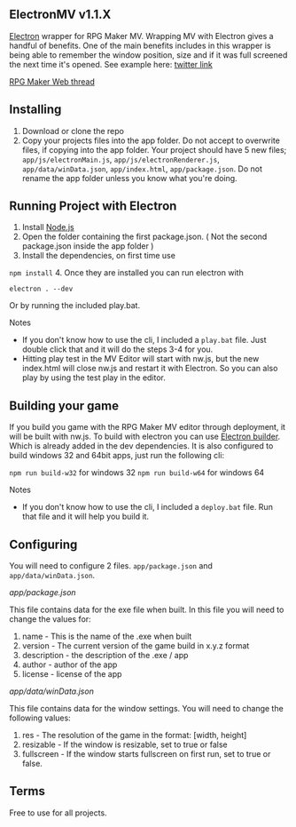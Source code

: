 ## ElectronMV v1.1.X
[Electron](http://electron.atom.io/) wrapper for RPG Maker MV. Wrapping MV with Electron gives a handful of benefits. One of the main benefits includes in this wrapper is being able to remember the window position, size and if it was full screened the next time it's opened. See example here:
[twitter link](https://twitter.com/QuasiXi/status/802891839040733184)

[RPG Maker Web thread](http://forums.rpgmakerweb.com/index.php?threads/electronmv.71778/)

## Installing
1. Download or clone the repo
2. Copy your projects files into the app folder. Do not accept to overwrite files, if copying into the app folder. Your project should have 5 new files; `app/js/electronMain.js`, `app/js/electronRenderer.js`, `app/data/winData.json`, `app/index.html`, `app/package.json`. Do not rename the app folder unless you know what you're doing.

## Running Project with Electron
1. Install [Node.js](https://nodejs.org/en/download/)
2. Open the folder containing the first package.json. ( Not the second package.json inside the app folder )
3. Install the dependencies, on first time use

 `npm install`
4. Once they are installed you can run electron with

 `electron . --dev`

  Or by running the included play.bat.

Notes

- If you don't know how to use the cli, I included a `play.bat` file. Just double click that and it will do the steps 3-4 for you.
- Hitting play test in the MV Editor will start with nw.js, but the new index.html will close nw.js and restart it with Electron. So you can also play by using the test play in the editor.

## Building your game
If you build you game with the RPG Maker MV editor through deployment, it will be built with nw.js. To build with electron you can use [Electron builder](https://github.com/electron-userland/electron-builder). Which is already added in the dev dependencies. It is also configured to build windows 32 and 64bit apps, just run the following cli:

`npm run build-w32` for windows 32
`npm run build-w64` for windows 64

Notes

- If you don't know how to use the cli, I included a `deploy.bat` file. Run that file and it will help you build it.

## Configuring
You will need to configure 2 files. `app/package.json` and `app/data/winData.json`.

*app/package.json*

This file contains data for the exe file when built. In this file you will need to change the values for:

1. name - This is the name of the .exe when built
2. version - The current version of the game build in x.y.z format
3. description - the description of the .exe / app
4. author - author of the app
5. license - license of the app

*app/data/winData.json*

This file contains data for the window settings. You will need to change the following values:

1. res - The resolution of the game in the format: [width, height]
2. resizable - If the window is resizable, set to true or false
3. fullscreen - If the window starts fullscreen on first run, set to true or false.

## Terms
Free to use for all projects.
